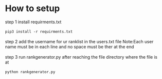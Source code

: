 # How to setup
step 1 install requirments.txt<br/>
<br/>
  ```pip3 install -r requirments.txt```<br/>
<br/> 
step 2 add the username for ur ranklist in the users.txt file Note:Each user name must be in each line and no space must be ther at the end<br/>
<br/>
step 3 run rankgenerator.py after reaching the file directory where the file is at<br/>
<br/>
  ```python rankgenerator.py```<br/>
